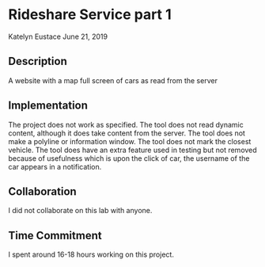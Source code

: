 # Rideshare Service part 1
Katelyn Eustace
June 21, 2019

## Description
A website with a map full screen of cars as read from the server

## Implementation
The project does not work as specified. The tool does not read dynamic content,
although it does take content from the server. The tool does not make a polyline
or information window. The tool does not mark the closest vehicle. The tool does
have an extra feature used in testing but not removed because of usefulness which
is upon the click of car, the username of the car appears in a notification.

## Collaboration
I did not collaborate on this lab with anyone.

## Time Commitment
I spent around 16-18 hours working on this project.
